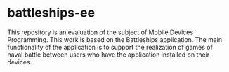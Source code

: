 # battleships-ee
This repository is an evaluation of the subject of Mobile Devices Programming. This work is based on the Battleships application. The main functionality of the application is to support the realization of games of naval battle between users who have the application installed on their devices.
